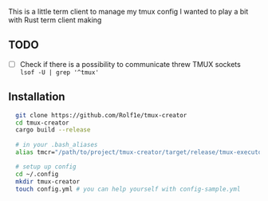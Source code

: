 This is a little term client to manage my tmux config 
I wanted to play a bit with Rust term client making


## TODO
 - [ ] Check if there is a possibility to communicate threw TMUX sockets ` lsof -U | grep '^tmux'`

## Installation 

```bash
  git clone https://github.com/Rolf1e/tmux-creator
  cd tmux-creator
  cargo build --release
  
  # in your .bash_aliases
  alias tmcr="/path/to/project/tmux-creator/target/release/tmux-executor"

  # setup up config 
  cd ~/.config
  mkdir tmux-creator
  touch config.yml # you can help yourself with config-sample.yml
  
``` 


